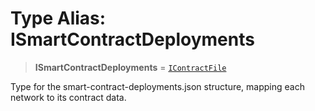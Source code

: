 # Type Alias: ISmartContractDeployments

> **ISmartContractDeployments** = [`IContractFile`](IContractFile.md)

Type for the smart-contract-deployments.json structure, mapping each network to its contract data.
